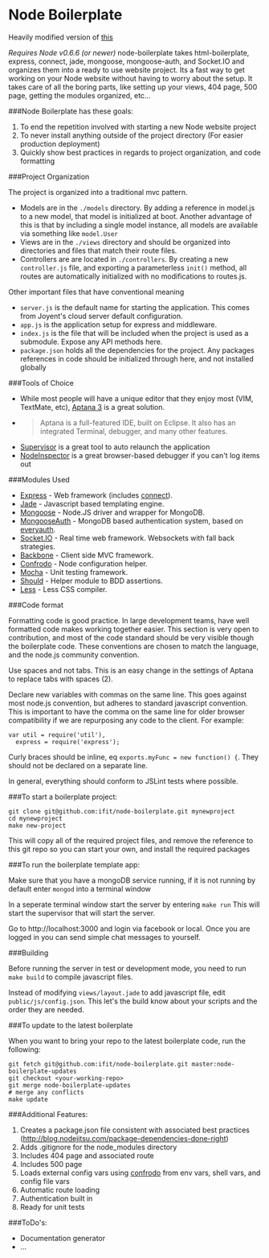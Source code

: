 Node Boilerplate 
=================

Heavily modified version of [this](https://github.com/robrighter/node-boilerplate)

*Requires Node v0.6.6 (or newer)*
node-boilerplate takes html-boilerplate, express, connect, jade, mongoose, mongoose-auth, and Socket.IO and organizes them into a ready to use website project. Its a fast way to get working on your Node website without having to worry about the setup. It takes care of all the boring parts, like setting up your views, 404 page, 500 page, getting the modules organized, etc... 

###Node Boilerplate has these goals:

1. To end the repetition involved with starting a new Node website project
2. To never install anything outside of the project directory (For easier production deployment)
3. Quickly show best practices in regards to project organization, and code formatting

###Project Organization

The project is organized into a traditional mvc pattern.  

- Models are in the `./models` directory.  By adding a reference in model.js to a new model, that model is initialized at boot.  Another advantage of this is that by including a single model instance, all models are available via something like `model.User`
- Views are in the `./views` directory and should be organized into directories and files that match their route files.
- Controllers are are located in `./controllers`. By creating a new `controller.js` file, and exporting a parameterless `init()` method, all routes are automatically initialized with no modifications to routes.js.

Other important files that have conventional meaning

- `server.js` is the default name for starting the application.  This comes from Joyent's cloud server default configuration.
- `app.js` is the application setup for express and middleware.
- `index.js` is the file that will be included when the project is used as a submodule. Expose any API methods here.
- `package.json` holds all the dependencies for the project.  Any packages references in code should be initialized through here, and not installed globally

###Tools of Choice

- While most people will have a unique editor that they enjoy most (VIM, TextMate, etc), [Aptana 3](http://aptana.com/) is a great solution.
-   > Aptana is a full-featured IDE, built on Eclipse.  It also has an integrated Terminal, debugger, and many other features.
- [Supervisor](https://github.com/isaacs/node-supervisor) is a great tool to auto relaunch the application
- [NodeInspector](https://github.com/dannycoates/node-inspector) is a great browser-based debugger if you can't log items out

###Modules Used

- [Express](http://expressjs.com/) - Web framework (includes [connect](http://senchalabs.github.com/connect/)).
- [Jade](http://jade-lang.com/) - Javascript based templating engine.
- [Mongoose](http://mongoosejs.com/) - Node.JS driver and wrapper for MongoDB.
- [MongooseAuth](https://github.com/bnoguchi/mongoose-auth) - MongoDB based authentication system, based on [everyauth](https://github.com/bnoguchi/everyauth).
- [Socket.IO](http://socket.io) - Real time web framework.  Websockets with fall back strategies.
- [Backbone](http://documentcloud.github.com/backbone/) - Client side MVC framework.
- [Confrodo](https://github.com/ifit/confrodo) - Node configuration helper.
- [Mocha](http://visionmedia.github.com/mocha/) - Unit testing framework.
- [Should](https://github.com/visionmedia/should.js) - Helper module to BDD assertions.
- [Less](http://lesscss.org/) - Less CSS compiler.

###Code format

Formatting code is good practice.  In large development teams, have well formatted code makes working together easier.  This section is very open to contribution, and most of the code standard should be very visible though the boilerplate code.  These conventions are chosen to match the language, and the node.js community convention.

Use spaces and not tabs.  This is an easy change in the settings of Aptana to replace tabs with spaces (2).

Declare new variables with commas on the same line. This goes against most node.js convention, but adheres to standard javascript convention.  This is important to have the comma on the same line for older browser compatibility if we are repurposing any code to the client.  For example:

    var util = require('util'),
      express = require('express');

Curly braces should be inline, eq `exports.myFunc = new function() {`. They should not be declared on a separate line.
	
In general, everything should conform to JSLint tests where possible.

###To start a boilerplate project:
    
    git clone git@github.com:ifit/node-boilerplate.git mynewproject
    cd mynewproject
    make new-project
    
This will copy all of the required project files, and remove the reference to this git repo so you can start your own, and install the required packages


###To run the boilerplate template app:

Make sure that you have a mongoDB service running, if it is not running by default enter `mongod` into a terminal window

In a seperate terminal window start the server by entering `make run`
This will start the supervisor that will start the server.

Go to http://localhost:3000 and login via facebook or local.  Once you are logged in you can send simple chat messages to yourself.

###Building

Before running the server in test or development mode, you need to run `make build` to compile javascript files.

Instead of modifying `views/layout.jade` to add javascript file, edit `public/js/config.json`. This let's the build know about your scripts and the order they are needed.

###To update to the latest boilerplate

When you want to bring your repo to the latest boilerplate code, run the following:

    git fetch git@github.com:ifit/node-boilerplate.git master:node-boilerplate-updates
    git checkout <your-working-repo>
    git merge node-boilerplate-updates
    # merge any conflicts
    make update

###Additional Features:

1. Creates a package.json file consistent with associated best practices (http://blog.nodejitsu.com/package-dependencies-done-right)
2. Adds .gitignore for the node_modules directory
3. Includes 404 page and associated route
4. Includes 500 page
5. Loads external config vars using [confrodo](https://github.com/ifit/confrodo) from env vars, shell vars, and config file vars
6. Automatic route loading
7. Authentication built in
8. Ready for unit tests

###ToDo's:

- Documentation generator
- ...

